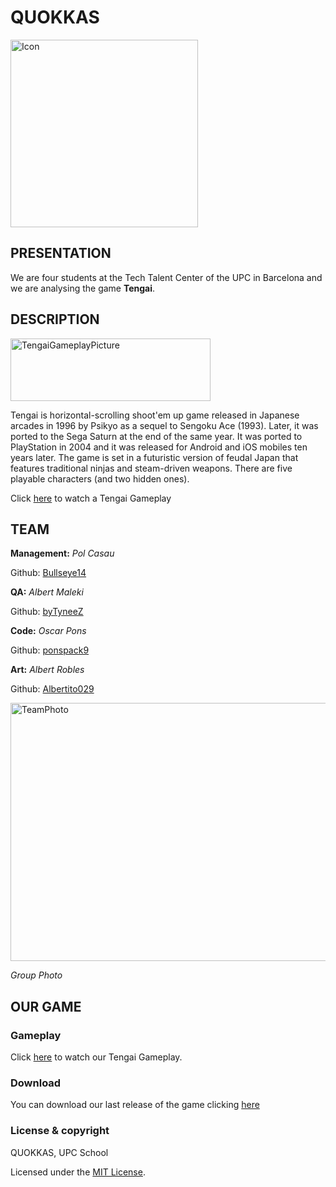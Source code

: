 # QUOKKAS

<img src="https://pbs.twimg.com/media/DXx4h0xWAAAiKg5.png" alt="Icon" width="300" height="300">

## PRESENTATION

We are four students at the Tech Talent Center of the UPC in Barcelona and we are analysing the game **Tengai**. 

## DESCRIPTION

<img src="https://i.ytimg.com/vi/pl0iWFsP34Q/maxresdefault.jpg" alt="TengaiGameplayPicture" width="320" height="100">

Tengai is horizontal-scrolling shoot'em up game released in Japanese arcades in 1996 by Psikyo as a sequel to Sengoku Ace (1993). Later, it was ported to the Sega Saturn at the end of the same year. It was ported to PlayStation in 2004 and it was released for Android and iOS mobiles ten years later. The game is set in a futuristic version of feudal Japan that features traditional ninjas and steam-driven weapons. There are five playable characters (and two hidden ones).

Click [here](https://youtu.be/n5cPn1Dgwxc) to watch a Tengai Gameplay

## TEAM

**Management:** _Pol Casau_

Github: [Bullseye14](https://github.com/Bullseye14)

**QA:** _Albert Maleki_

Github: [byTyneeZ](https://github.com/byTyneeZ)

**Code:** _Oscar Pons_

Github: [ponspack9](https://github.com/ponspack9)

**Art:** _Albert Robles_

Github: [Albertito029](https://github.com/Albertito029)

<img src="https://pbs.twimg.com/media/DXx87jjX0AATRCR.jpg" alt="TeamPhoto" width="550" height="413">

_Group Photo_

## OUR GAME

### Gameplay
Click [here]() to watch our Tengai Gameplay.

### Download

You can download our last release of the game clicking [here](https://github.com/Bullseye14/TENGAI-Project1/releases/tag/0.4.7)

### License & copyright

QUOKKAS, UPC School

Licensed under the [MIT License](https://github.com/Bullseye14/TENGAI-Project1/blob/master/LICENSE.md).

